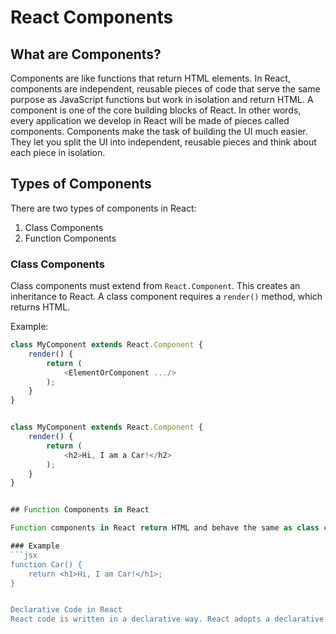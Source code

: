 # React Components

## What are Components?

Components are like functions that return HTML elements. In React, components are independent, reusable pieces of code that serve the same purpose as JavaScript functions but work in isolation and return HTML. A component is one of the core building blocks of React. In other words, every application we develop in React will be made of pieces called components. Components make the task of building the UI much easier. They let you split the UI into independent, reusable pieces and think about each piece in isolation.

## Types of Components

There are two types of components in React:
1. Class Components
2. Function Components

### Class Components

Class components must extend from `React.Component`. This creates an inheritance to React. A class component requires a `render()` method, which returns HTML.

Example:

```javascript
class MyComponent extends React.Component {
    render() {
        return (
            <ElementOrComponent .../>
        );
    }
}


class MyComponent extends React.Component {
    render() {
        return (
            <h2>Hi, I am a Car!</h2>
        );
    }
}


## Function Components in React

Function components in React return HTML and behave the same as class components, but they can be written with less code and are easier to understand.

### Example
```jsx
function Car() {
    return <h1>Hi, I am Car!</h1>;
}


Declarative Code in React
React code is written in a declarative way. React adopts a declarative approach, which means developers describe how the user interface should look based on its current state, and React takes care of updating the DOM (Document Object Model) accordingly


